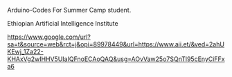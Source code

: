Arduino-Codes For Summer Camp student.

Ethiopian Artificial Intelligence Institute


https://www.google.com/url?sa=t&source=web&rct=j&opi=89978449&url=https://www.aii.et/&ved=2ahUKEwj_1Za22-KHAxVg2wIHHV5UIaIQFnoECAoQAQ&usg=AOvVaw25o7SQnTl95cEnyCiFFxa6
